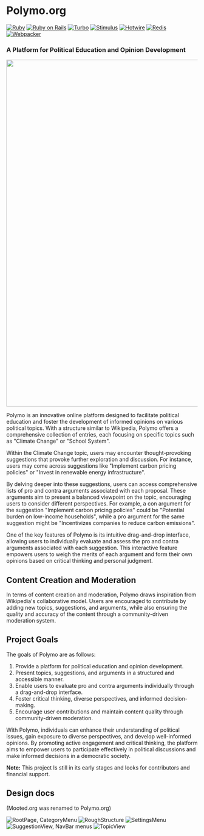 # Polymo.org
[![Ruby](https://img.shields.io/badge/Ruby-3.1.3-red?style=for-the-badge&logo=ruby&logoColor=white&color=CC342D)](https://ruby-lang.org/)
[![Ruby on Rails](https://img.shields.io/badge/Rails-7.0.3.1-%23CC0000?style=for-the-badge&logo=ruby-on-rails&logoColor=white&color=CC0000)](https://rubyonrails.org/)
[![Turbo](https://img.shields.io/badge/Turbo-Rails-%232585d4?style=for-the-badge&logo=hotwire-turbo&logoColor=white&color=2383D6)](https://turbo.hotwired.dev)
[![Stimulus](https://img.shields.io/badge/Stimulus-Rails-%232585d4?style=for-the-badge&logo=hotwire-stimulus&logoColor=white&color=2383D6)](https://stimulus.hotwired.dev)
[![Hotwire](https://img.shields.io/badge/Hotwire-Rails-%232585d4?style=for-the-badge&logo=hotwire&logoColor=white&color=2383D6)](https://hotwire.dev)
[![Redis](https://img.shields.io/badge/Redis-%23DC382D?style=for-the-badge&logo=redis&logoColor=white&color=DC382D)](https://redis.io/)
[![Webpacker](https://img.shields.io/badge/Webpacker-%232B2B2B?style=for-the-badge&logo=webpack&color=2B2B2B)](https://github.com/rails/webpacker)

### A Platform for Political Education and Opinion Development
<img width="910" src="https://github.com/SpyrexDE/polymo/assets/57133330/4bace05a-fdd4-400a-a8dd-567987e3f81a">


Polymo is an innovative online platform designed to facilitate political education and foster the development of informed opinions on various political topics. With a structure similar to Wikipedia, Polymo offers a comprehensive collection of entries, each focusing on specific topics such as "Climate Change" or "School System".

Within the Climate Change topic, users may encounter thought-provoking suggestions that provoke further exploration and discussion. For instance, users may come across suggestions like "Implement carbon pricing policies" or "Invest in renewable energy infrastructure".

By delving deeper into these suggestions, users can access comprehensive lists of pro and contra arguments associated with each proposal. These arguments aim to present a balanced viewpoint on the topic, encouraging users to consider different perspectives. For example, a con argument for the suggestion "Implement carbon pricing policies" could be "Potential burden on low-income households", while a pro argument for the same suggestion might be "Incentivizes companies to reduce carbon emissions".

One of the key features of Polymo is its intuitive drag-and-drop interface, allowing users to individually evaluate and assess the pro and contra arguments associated with each suggestion. This interactive feature empowers users to weigh the merits of each argument and form their own opinions based on critical thinking and personal judgment.

## Content Creation and Moderation

In terms of content creation and moderation, Polymo draws inspiration from Wikipedia's collaborative model. Users are encouraged to contribute by adding new topics, suggestions, and arguments, while also ensuring the quality and accuracy of the content through a community-driven moderation system.

## Project Goals

The goals of Polymo are as follows:

1. Provide a platform for political education and opinion development.
2. Present topics, suggestions, and arguments in a structured and accessible manner.
3. Enable users to evaluate pro and contra arguments individually through a drag-and-drop interface.
4. Foster critical thinking, diverse perspectives, and informed decision-making.
5. Encourage user contributions and maintain content quality through community-driven moderation.

With Polymo, individuals can enhance their understanding of political issues, gain exposure to diverse perspectives, and develop well-informed opinions. By promoting active engagement and critical thinking, the platform aims to empower users to participate effectively in political discussions and make informed decisions in a democratic society.

**Note:** This project Is still in its early stages and looks for contributors and financial support.


## Design docs
(Mooted.org was renamed to Polymo.org)

![RootPage, CategoryMenu](https://github.com/SpyrexDE/polymo/assets/57133330/47bdfedc-b523-4412-a97c-297bb6e9047d)
![RoughStructure](https://github.com/SpyrexDE/polymo/assets/57133330/6e7f7aea-20cc-48bc-9191-46ac09e2a62c)
![SettingsMenu](https://github.com/SpyrexDE/polymo/assets/57133330/34893e23-86c1-4d9d-b99d-62cfe88260e3)
![SuggestionView, NavBar menus](https://github.com/SpyrexDE/polymo/assets/57133330/98e9fee0-11f4-420c-b01a-767b5c316dfe)
![TopicView](https://github.com/SpyrexDE/polymo/assets/57133330/83bc8c8b-01a2-4eb0-aa55-733f9a75d1fd)

